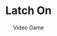 ---
title: Latch On
subtitle: Video Game
image: /images/latch-on/index.png
summary: >
  Latch On is a prototype game I developed which focuses on using a grappling 
  hook to navigate puzzles and platforms. Using the Unity engine, the game can 
  run quickly on a variety of platforms to accomodate the speedy gameplay.
redirect_from:
  - /gametest/
---